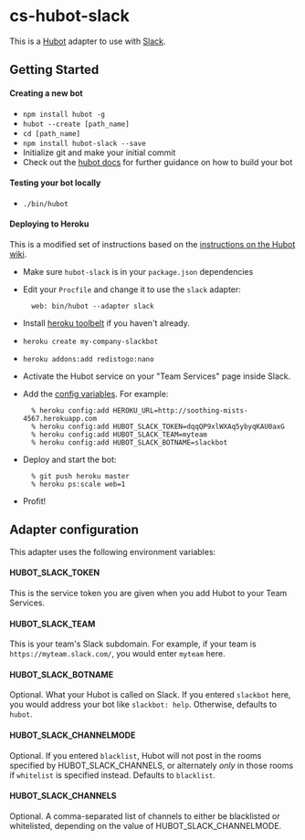 # cs-hubot-slack

This is a [Hubot](http://hubot.github.com/) adapter to use with [Slack](https://slack.com).

## Getting Started

#### Creating a new bot

- `npm install hubot -g`
- `hubot --create [path_name]`
- `cd [path_name]`
- `npm install hubot-slack --save`
- Initialize git and make your initial commit
- Check out the [hubot docs](https://github.com/github/hubot/tree/master/docs) for further guidance on how to build your bot

#### Testing your bot locally

- `./bin/hubot`

#### Deploying to Heroku

This is a modified set of instructions based on the [instructions on the Hubot wiki](https://github.com/github/hubot/blob/master/docs/deploying/heroku.md).

- Make sure `hubot-slack` is in your `package.json` dependencies
- Edit your `Procfile` and change it to use the `slack` adapter:

        web: bin/hubot --adapter slack

- Install [heroku toolbelt](https://toolbelt.heroku.com/) if you haven't already.
- `heroku create my-company-slackbot`
- `heroku addons:add redistogo:nano`
- Activate the Hubot service on your "Team Services" page inside Slack.
- Add the [config variables](#adapter-configuration). For example:

        % heroku config:add HEROKU_URL=http://soothing-mists-4567.herokuapp.com
        % heroku config:add HUBOT_SLACK_TOKEN=dqqQP9xlWXAq5ybyqKAU0axG
        % heroku config:add HUBOT_SLACK_TEAM=myteam
        % heroku config:add HUBOT_SLACK_BOTNAME=slackbot

- Deploy and start the bot:

        % git push heroku master
        % heroku ps:scale web=1

- Profit!

## Adapter configuration

This adapter uses the following environment variables:

#### HUBOT\_SLACK\_TOKEN

This is the service token you are given when you add Hubot to your Team Services.

#### HUBOT\_SLACK\_TEAM

This is your team's Slack subdomain. For example, if your team is `https://myteam.slack.com/`, you would enter `myteam` here.

#### HUBOT\_SLACK\_BOTNAME

Optional. What your Hubot is called on Slack. If you entered `slackbot` here, you would address your bot like `slackbot: help`. Otherwise, defaults to `hubot`.

#### HUBOT\_SLACK\_CHANNELMODE

Optional. If you entered `blacklist`, Hubot will not post in the rooms specified by HUBOT_SLACK_CHANNELS, or alternately *only* in those rooms if `whitelist` is specified instead. Defaults to `blacklist`.

#### HUBOT\_SLACK\_CHANNELS

Optional. A comma-separated list of channels to either be blacklisted or whitelisted, depending on the value of HUBOT_SLACK_CHANNELMODE.
